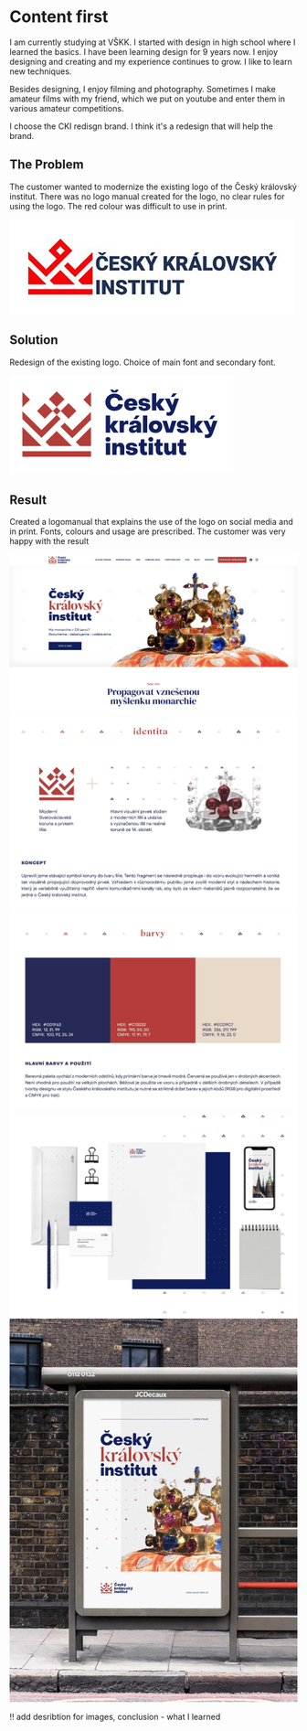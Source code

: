 # Content first

I am currently studying at VŠKK. I started with design in high school where I learned the basics. I have been learning design for 9 years now. I enjoy designing and creating and my experience continues to grow. I like to learn new techniques.

Besides designing, I enjoy filming and photography. Sometimes I make amateur films with my friend, which we put on youtube and enter them in various amateur competitions.


I choose the CKI redisgn brand. I think it's a redesign that will help the brand.

## The Problem
The customer wanted to modernize the existing logo of the Český královský institut. There was no logo manual created for the logo, no clear rules for using the logo. The red colour was difficult to use in print.

<img src="../img/cki1.jpg" alt="-">

## Solution
Redesign of the existing logo. Choice of main font and secondary font.

<img src="../img/cki2.jpg" alt="-">

## Result
Created a logomanual that explains the use of the logo on social media and in print. Fonts, colours and usage are prescribed. The customer was very happy with the result

<img src="../img/cki3.jpg" alt="-">
<img src="../img/cki4.jpg" alt="-">
<img src="../img/cki5.jpg" alt="-">
<img src="../img/cki6.jpg" alt="-">
<img src="../img/cki7.jpg" alt="-">

!! add desribtion for images, conclusion - what I learned
